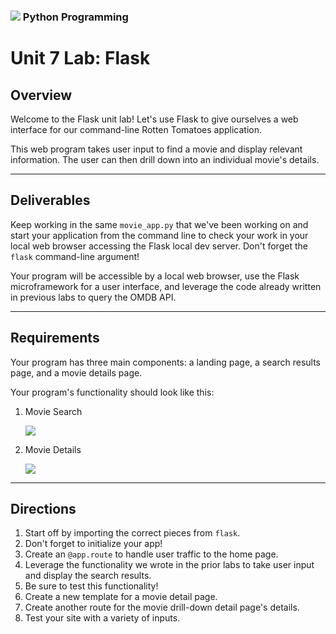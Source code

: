 ### ![](https://ga-dash.s3.amazonaws.com/production/assets/logo-9f88ae6c9c3871690e33280fcf557f33.png) Python Programming


<!---
This assignment was developed by Cody Soyland

Questions? Comments?
1. Log an issue to this repo to alert me of a problem.
2. Suggest an edit yourself by forking this repo, making edits, and submitting a pull request with your changes back to our master branch.
3. Hit me up on Slack @Susi Remondi
--->

# Unit 7 Lab: Flask

## Overview
Welcome to the Flask unit lab! Let's use Flask to give ourselves a web interface for our command-line Rotten Tomatoes application.

This web program takes user input to find a movie and display relevant information. The user can then drill down into an individual movie's details.


-------------

## Deliverables

Keep working in the same `movie_app.py` that we've been working on and start your application from the command line to check your work in your local web browser accessing the Flask local dev server. Don't forget the `flask` command-line argument!

Your program will be accessible by a local web browser, use the Flask microframework for a user interface, and leverage the code already written in previous labs to query the OMDB API.

---------------

## Requirements

Your program has three main components: a landing page, a search results page, and a movie details page.

Your program's functionality should look like this:

1. Movie Search

    ![](https://gist.github.com/sonylnagale/e064a3414930c0870e369c24b2723b61/raw/f2efde3eb35a8ad718740a9ebe2b24c8887ab290/movie-search.png)

1. Movie Details

    ![](https://gist.github.com/sonylnagale/e064a3414930c0870e369c24b2723b61/raw/f2efde3eb35a8ad718740a9ebe2b24c8887ab290/movie-details.png)

-------------

## Directions

1. Start off by importing the correct pieces from `flask`.
1. Don't forget to initialize your app!
1. Create an `@app.route` to handle user traffic to the home page.
1. Leverage the functionality we wrote in the prior labs to take user input and display the search results.
1. Be sure to test this functionality!
1. Create a new template for a movie detail page.
1. Create another route for the movie drill-down detail page's details.
1. Test your site with a variety of inputs.
